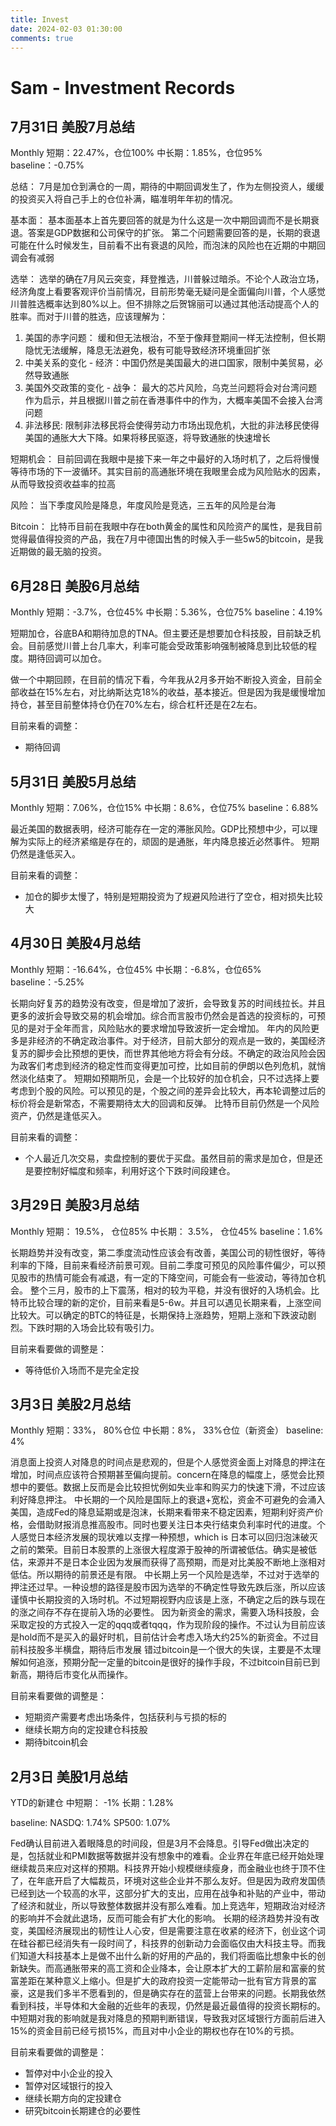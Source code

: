 ```yaml
---
title: Invest
date: 2024-02-03 01:30:00
comments: true
---
```



# Sam - Investment Records

## 7月31日 美股7月总结
Monthly
短期：22.47%，仓位100%
中长期：1.85%，仓位95%
baseline：-0.75%

总结：
7月是加仓到满仓的一周，期待的中期回调发生了，作为左侧投资人，缓缓的投资买入将自己手上的仓位补满，瞄准明年年初的情况。

基本面：
基本面基本上首先要回答的就是为什么这是一次中期回调而不是长期衰退。答案是GDP数据和公司保守的扩张。
第二个问题需要回答的是，长期的衰退可能在什么时候发生，目前看不出有衰退的风险，而泡沫的风险也在近期的中期回调会有减弱

选举：
选举的确在7月风云突变，拜登推选，川普躲过暗杀。不论个人政治立场，经济角度上看要客观评价当前情况，目前形势毫无疑问是全面偏向川普，个人感觉川普胜选概率达到80%以上。但不排除之后贺锦丽可以通过其他活动提高个人的胜率。而对于川普的胜选，应该理解为：
1. 美国的赤字问题： 缓和但无法根治，不至于像拜登期间一样无法控制，但长期隐忧无法缓解，降息无法避免，极有可能导致经济环境重回扩张
2. 中美关系的变化 - 经济：中国仍然是美国最大的进口国家，限制中美贸易，必然导致通胀
3. 美国外交政策的变化 - 战争： 最大的芯片风险，乌克兰问题将会对台湾问题作为启示，并且根据川普之前在香港事件中的作为，大概率美国不会接入台湾问题
4. 非法移民: 限制非法移民将会使得劳动力市场出现危机，大批的非法移民使得美国的通胀大大下降。如果将移民驱逐，将导致通胀的快速增长

短期机会：
目前回调在我眼中是接下来一年之中最好的入场时机了，之后将慢慢等待市场的下一波循环。其实目前的高通胀环境在我眼里会成为风险贴水的因素，从而导致投资收益率的拉高

风险：
当下季度风险是降息，年度风险是竞选，三五年的风险是台海

Bitcoin：
比特币目前在我眼中存在both黄金的属性和风险资产的属性，是我目前觉得最值得投资的产品，我在7月中德国出售的时候入手一些5w5的bitcoin，是我近期做的最无脑的投资。

## 6月28日 美股6月总结
Monthly
短期：-3.7%，仓位45%
中长期：5.36%，仓位75%
baseline：4.19%

短期加仓，谷底BA和期待加息的TNA。但主要还是想要加仓科技股，目前缺乏机会。目前感觉川普上台几率大，利率可能会受政策影响强制被降息到比较低的程度。期待回调可以加仓。

做一个中期回顾，在目前的情况下看，今年我从2月多开始不断投入资金，目前全部收益在15%左右，对比纳斯达克18%的收益，基本接近。但是因为我是缓慢增加持仓，甚至目前整体持仓仍在70%左右，综合杠杆还是在2左右。

目前来看的调整：
- 期待回调


## 5月31日 美股5月总结
Monthly
短期：7.06%，仓位15%
中长期：8.6%，仓位75%
baseline：6.88%

最近美国的数据表明，经济可能存在一定的滞胀风险。GDP比预想中少，可以理解为实际上的经济紧缩是存在的，顽固的是通胀，年内降息接近必然事件。
短期仍然是逢低买入。

目前来看的调整：
- 加仓的脚步太慢了，特别是短期投资为了规避风险进行了空仓，相对损失比较大


## 4月30日 美股4月总结
Monthly
短期：-16.64%，仓位45%
中长期：-6.8%，仓位65%
baseline：-5.25%

长期向好复苏的趋势没有改变，但是增加了波折，会导致复苏的时间线拉长。并且更多的波折会导致交易的机会增加。综合而言股市仍然会是首选的投资标的，可预见的是对于全年而言，风险贴水的要求增加导致波折一定会增加。
年内的风险更多是非经济的不确定政治事件。对于经济，目前大部分的观点是一致的，美国经济复苏的脚步会比预想的更快，而世界其他地方将会有分歧。不确定的政治风险会因为政客们考虑到经济的稳定性而变得更加可控，比如目前的伊朗以色列危机，就悄然淡化结束了。
短期如预期所见，会是一个比较好的加仓机会，只不过选择上要考虑到个股的风险。可以预见的是，个股之间的差异会比较大，再本轮调整过后的标价将会是新常态，不需要期待太大的回调和反弹。
比特币目前仍然是一个风险资产，仍然是逢低买入。

目前来看的调整：
- 个人最近几次交易，卖盘控制的要优于买盘。虽然目前的需求是加仓，但是还是要控制好幅度和频率，利用好这个下跌时间段建仓。


## 3月29日 美股3月总结
Monthly
短期： 19.5%， 仓位85%
中长期： 3.5%， 仓位45%
baseline：1.6%

长期趋势并没有改变，第二季度流动性应该会有改善，美国公司的韧性很好，等待利率的下降，目前来看经济前景可观。目前二季度可预见的风险事件偏少，可以预见股市的热情可能会有减退，有一定的下降空间，可能会有一些波动，等待加仓机会。
整个三月，股市的上下震荡，相对的较为平稳，并没有很好的入场机会。比特币比较合理的新的定价，目前来看是5-6w。并且可以遇见长期来看，上涨空间比较大。可以确定的BTC的特征是，长期保持上涨趋势，短期上涨和下跌波动剧烈。下跌时期的入场会比较有吸引力。

目前来看要做的调整是：
- 等待低价入场而不是完全定投


## 3月3日 美股2月总结
Monthly
短期：33%， 80%仓位
中长期：8%， 33%仓位（新资金）
baseline: 4%

消息面上投资人对降息的时间点是悲观的，但是个人感觉资金面上对降息的押注在增加，时间点应该符合预期甚至偏向提前。concern在降息的幅度上，感觉会比预想中的要低。数据上反而是会比较担忧例如失业率和购买力的快速下滑，不过应该利好降息押注。
中长期的一个风险是国际上的衰退+宽松，资金不可避免的会涌入美国，造成Fed的降息延期或是泡沫，长期来看带来不稳定因素，短期利好资产价格，会借助财报消息推高股市。同时也要关注日本央行结束负利率时代的进度。个人感觉日本经济发展的现状难以支撑一种预想，which is 日本可以回归泡沫破灭之前的繁荣。目前日本股票的上涨很大程度源于股神的所谓被低估。确实是被低估，来源并不是日本企业因为发展而获得了高预期，而是对比美股不断地上涨相对低估。所以期待的前景还是有限。
中长期上另一个风险是选举，不过对于选举的押注还过早。一种设想的路径是股市因为选举的不确定性导致先跌后涨，所以应该谨慎中长期投资的入场时机。不过短期视野内应该是上涨，不确定之后的跌与现在的涨之间存不存在提前入场的必要性。
因为新资金的需求，需要入场科技股，会采取定投的方式投入一定的qqq或者tqqq，作为现阶段的操作。不过认为目前应该是hold而不是买入的最好时机，目前估计会考虑入场大约25%的新资金。不过目前科技股多半横盘，期待后市发展
错过bitcoin是一个很大的失误，主要是不太理解如何追涨，预期分配一定量的bitcoin是很好的操作手段，不过bitcoin目前已到新高，期待后市变化从而操作。


目前来看要做的调整是：
- 短期资产需要考虑出场条件，包括获利与亏损的标的
- 继续长期方向的定投建仓科技股
- 期待bitcoin机会


## 2月3日 美股1月总结
YTD的新建仓
中短期： -1%
长期：1.28%

baseline:
NASDQ: 1.74%
SP500: 1.07%


Fed确认目前进入着眼降息的时间段，但是3月不会降息。引导Fed做出决定的是，包括就业和PMI数据等数据并没有想象中的难看。企业界在年底已经开始处理继续裁员来应对这样的预期。科技界开始小规模继续瘦身，而金融业也终于顶不住了，在年底开启了大幅裁员，环境对这些企业并不那么友好。但是因为政府发国债已经到达一个较高的水平，这部分扩大的支出，应用在战争和补贴的产业中，带动了经济和就业，所以导致整体数据并没有那么难看。加上竞选年，短期政治对经济的影响并不会就此退场，反而可能会有扩大化的影响。
长期的经济趋势并没有改变，美国经济展现出的韧性让人心安，但是需要注意在收紧的经济下，创业这个词在硅谷都已经消失有一段时间了，科技界的创新动力会面临仅由大科技主导。而我们知道大科技基本上是做不出什么新的好用的产品的，我们将面临比想象中长的创新缺失。而高通胀带来的高工资和企业降本，会让原本扩大的工薪阶层和富豪的贫富差距在某种意义上缩小。但是扩大的政府投资一定能带动一批有官方背景的富豪，这是我们多半不愿看到的，但是确实存在的蓝营上台带来的问题。长期我依然看到科技，半导体和大金融的近些年的表现，仍然是最近最值得的投资长期标的。
中短期对我的影响就是我对降息的预期判断错误，导致我对区域银行方面前后进入15%的资金目前已经亏损15%，而且对中小企业的期权也存在10%的亏损。


目前来看要做的调整是：
- 暂停对中小企业的投入
- 暂停对区域银行的投入
- 继续长期方向的定投建仓
- 研究bitcoin长期建仓的必要性



